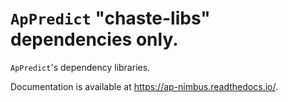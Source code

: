 # `ApPredict` "chaste-libs" dependencies only.

`ApPredict`'s dependency libraries.

Documentation is available at https://ap-nimbus.readthedocs.io/.
